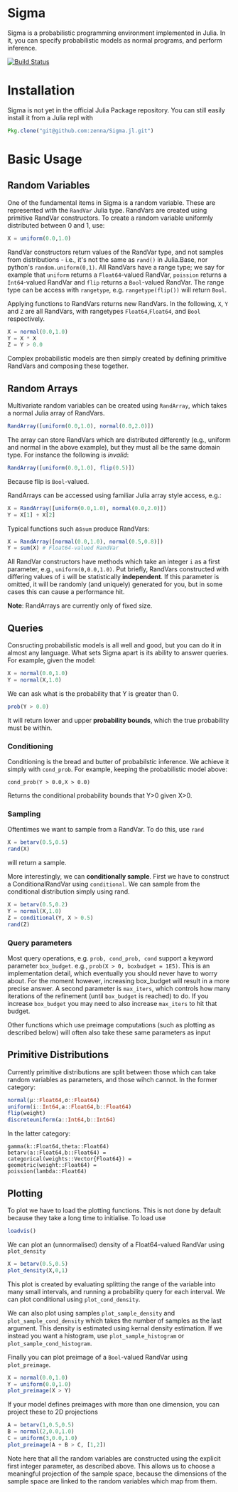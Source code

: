 # Sigma

Sigma is a probabilistic programming environment implemented in Julia.
In it, you can specify probabilistic models as normal programs, and perform inference.

[![Build Status](https://travis-ci.org/zenna/Sigma.jl.svg?branch=master)](https://travis-ci.org/zenna/Sigma.jl)

# Installation

Sigma is not yet in the official Julia Package repository.  You can still easily install it from a Julia repl with

```julia
Pkg.clone("git@github.com:zenna/Sigma.jl.git")
```

# Basic Usage

## Random Variables
One of the fundamental items in Sigma is a random variable.
These are represented with the `RandVar` Julia type.
RandVars are created using primitive RandVar constructors.
To create a random variable uniformly distributed between 0 and 1, use:

```julia
X = uniform(0.0,1.0)
```

RandVar constructors return values of the RandVar type, and not samples from distributions - i.e., it's not the same as `rand()` in Julia.Base, nor python's `random.uniform(0,1)`.
All RandVars have a range type; we say for example that `uniform` returns a `Float64`-valued RandVar, `poission` returns a `Int64`-valued RandVar and `flip` returns a `Bool`-valued RandVar.
The range type can be access with `rangetype`, e.g. `rangetype(flip())` will return `Bool`.

Applying functions to RandVars returns new RandVars.  In the following, `X`, `Y` and `Z` are all RandVars, with rangetypes `Float64`,`Float64`, and `Bool` respectively.

```julia
X = normal(0.0,1.0)
Y = X * X
Z = Y > 0.0
```

Complex probabilistic models are then simply created by defining primitive RandVars and composing these together.

## Random Arrays

Multivariate random variables can be created using `RandArray`, which takes a normal Julia array of RandVars.

```julia
RandArray([uniform(0.0,1.0), normal(0.0,2.0)])
```

The array can store RandVars which are distributed differently (e.g., uniform and normal in the above example), but they must all be the same domain type.
For instance the following is *invalid*:

```julia
RandArray([uniform(0.0,1.0), flip(0.5)])
```

Because flip is `Bool`-valued.

RandArrays can be accessed using familiar Julia array style access, e.g.:

```julia
X = RandArray([uniform(0.0,1.0), normal(0.0,2.0)])
Y = X[1] + X[2]
```

Typical functions such as`sum` produce RandVars:

```julia
X = RandArray([normal(0.0,1.0), normal(0.5,0.8)])
Y = sum(X) # Float64-valued RandVar
```

All RandVar constructors have methods which take an integer `i` as a first parameter, e.g.,  `uniform(0,0.0,1.0)`.  Put briefly, RandVars constructed with differing values of `i` will be statistically __independent__.  If this parameter is omitted, it will be randomly (and uniquely) generated for you, but in some cases this can cause a performance hit.

__Note__: RandArrays are currently only of fixed size.

## Queries

Consructing probabilistic models is all well and good, but you can do it in almost any language.
What sets Sigma apart is its ability to answer queries.
For example, given the model:

```julia
X = normal(0.0,1.0)
Y = normal(X,1.0)
```

We can ask what is the probability that Y is greater than 0.

```julia
prob(Y > 0.0)
```

It will return lower and upper __probability bounds__, which the true probability must be within.

### Conditioning

Conditioning is the bread and butter of probabilstic inference.
We achieve it simply with `cond_prob`.
For example, keeping the probabilistic model above:

```
cond_prob(Y > 0.0,X > 0.0)
```

Returns the conditional probability bounds that Y>0 given X>0.

### Sampling

Oftentimes we want to sample from a RandVar.
To do this, use `rand`

```julia
X = betarv(0.5,0.5)
rand(X)
```

will return a sample.

More interestingly, we can __conditionally sample__.
First we have to construct a ConditionalRandVar using `conditional`.
We can sample from the conditional distribution simply using rand.

```julia
X = betarv(0.5,0.2)
Y = normal(X,1.0)
Z = conditional(Y, X > 0.5)
rand(Z)
```

### Query parameters

Most query operations, e.g. `prob, cond_prob, cond` support a keyword parameter `box_budget`.  e.g., `prob(X > 0, boxbudget = 1E5)`.  This is an implementation detail, which eventually you should never have to worry about.  For the moment however, increasing box_budget will result in a more precise answer.
A second parameter is `max_iters`, which controls how many iterations of the refinement (until `box_budget` is reached) to do.  If you increase `box_budget` you may need to also increase `max_iters` to hit that budget.

Other functions which use preimage computations (such as plotting as described below) will often also take these same parameters as input

## Primitive Distributions

Currently primitive distributions are split between those which can take random variables as parameters, and those wihch cannot.
In the former category:

```julia
normal(μ::Float64,σ::Float64)
uniform(i::Int64,a::Float64,b::Float64)
flip(weight)
discreteuniform(a::Int64,b::Int64)
```

In the latter category:

```
gamma(k::Float64,theta::Float64)
betarv(a::Float64,b::Float64) =
categorical(weights::Vector{Float64}) =
geometric(weight::Float64) =
poission(lambda::Float64)
```

## Plotting
To plot we have to load the plotting functions.  This is not done by default because they take a long time to initialise.  To load use

```julia
loadvis()
```

We can plot an (unnormalised) density of a Float64-valued RandVar using `plot_density`

```julia
X = betarv(0.5,0.5)
plot_density(X,0,1)
```

This plot is created by evaluating splitting the range of the variable into many small intervals, and running a probability query for each interval.  We can plot conditional using `plot_cond_density`.

We can also plot using samples `plot_sample_density` and `plot_sample_cond_density` which takes the number of samples as the last argument.  This density is estimated using kernal density estimation.  If we instead you want a histogram, use `plot_sample_histogram` or `plot_sample_cond_histogram`.

Finally you can plot preimage of a `Bool`-valued RandVar using `plot_preimage`.

```julia
X = normal(0.0,1.0)
Y = uniform(0.0,1.0)
plot_preimage(X > Y)
```

If your model defines preimages with more than one dimension, you can project these to 2D projections

```julia
A = betarv(1,0.5,0.5)
B = normal(2,0.0,1.0)
C = uniform(3,0.0,1.0)
plot_preimage(A + B > C, [1,2])
```

Note here that all the random variables are constructed using the explicit first integer parameter, as described above.
This allows us to choose a meaningful projection of the sample space, because the dimensions of the sample space are linked to the random variables which map from them.
